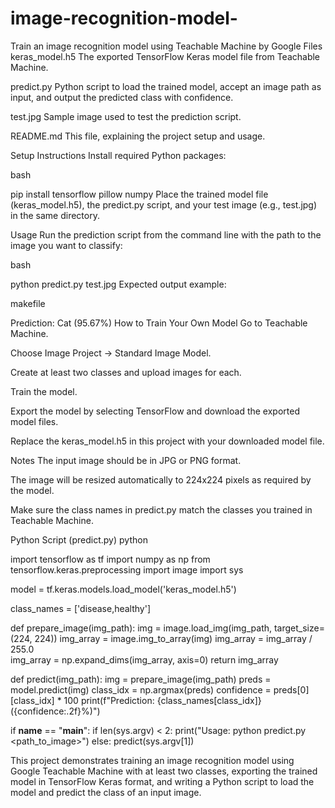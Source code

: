 # image-recognition-model-
Train an image recognition model using Teachable Machine by Google Files
keras_model.h5
The exported TensorFlow Keras model file from Teachable Machine.

predict.py
Python script to load the trained model, accept an image path as input, and output the predicted class with confidence.

test.jpg
Sample image used to test the prediction script.

README.md
This file, explaining the project setup and usage.

Setup Instructions
Install required Python packages:

bash

pip install tensorflow pillow numpy
Place the trained model file (keras_model.h5), the predict.py script, and your test image (e.g., test.jpg) in the same directory.

Usage
Run the prediction script from the command line with the path to the image you want to classify:

bash

python predict.py test.jpg
Expected output example:

makefile

Prediction: Cat (95.67%)
How to Train Your Own Model
Go to Teachable Machine.

Choose Image Project → Standard Image Model.

Create at least two classes and upload images for each.

Train the model.

Export the model by selecting TensorFlow and download the exported model files.

Replace the keras_model.h5 in this project with your downloaded model file.

Notes
The input image should be in JPG or PNG format.

The image will be resized automatically to 224x224 pixels as required by the model.

Make sure the class names in predict.py match the classes you trained in Teachable Machine.

Python Script (predict.py)
python

import tensorflow as tf
import numpy as np
from tensorflow.keras.preprocessing import image
import sys


model = tf.keras.models.load_model('keras_model.h5')

class_names = ['disease,healthy']

def prepare_image(img_path):
    img = image.load_img(img_path, target_size=(224, 224)) 
    img_array = image.img_to_array(img)
    img_array = img_array / 255.0  
    img_array = np.expand_dims(img_array, axis=0)
    return img_array

def predict(img_path):
    img = prepare_image(img_path)
    preds = model.predict(img)
    class_idx = np.argmax(preds)
    confidence = preds[0][class_idx] * 100
    print(f"Prediction: {class_names[class_idx]} ({confidence:.2f}%)")

if __name__ == "__main__":
    if len(sys.argv) < 2:
        print("Usage: python predict.py <path_to_image>")
    else:
        predict(sys.argv[1])

This project demonstrates training an image recognition model using Google Teachable Machine with at least two classes, exporting the trained model in TensorFlow Keras format, and writing a Python script to load the model and predict the class of an input image.

